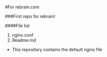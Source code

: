 #For rebrain.com

###First repo for rebrain!


####File list

1. nginx.conf
2. Readme.md


- This repository contains the default nginx file
